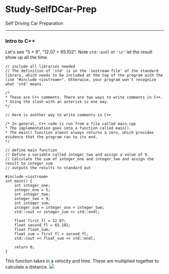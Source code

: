 # Study-SelfDCar-Prep
Self Driving Car Preparation

--------------------------------------------------------------------------------
### Intro to C++

Let's see "5 + 9", "12.07 + 65.102". Note `std::endl` or `'\n'` let the result show up all the time. 
```
// include all libraries needed
// The definition of 'std' is in the 'iostream file' of the standard library, which needs to be included at the top of the program with the line "#include <iostream>". Otherwise, your program won't recognize what 'std' means.

/* 	
* These are C++ comments. There are two ways to write comments in C++.
* Using the slash with an asterisk is one way.
*/ 

// Here is another way to write comments in C++

/* In general, C++ code is run from a file called main.cpp
* The implementation goes into a function called main().
* The main() function almost always returns a zero, which provides evidence that the program ran to its end.
*/

// define main function
// Define a variable called integer_two and assign a value of 9.
// Calculate the sum of integer_one and integer_two and assign the result to integer_sum
// outputs the results to standard out

#include <iostream>
int main() {
    int integer_one;
    integer_one = 5;
    int integer_two;
    integer_two = 9;
    int integer_sum;
    integer_sum = integer_one + integer_two;
    std::cout << integer_sum << std::endl;
    
    float first_fl = 12.07;
    float second_fl = 65.102;
    float float_sum;
    float_sum = first_fl + second_fl;
    std::cout << float_sum << std::endl;

    return 0;
}
```
This function takes in a velocity and time. These are multiplied together to calculate a distance. 
<img src="https://user-images.githubusercontent.com/31917400/43330645-bc088dd0-91bb-11e8-9a5a-bc71d111f1c5.jpg" />

























